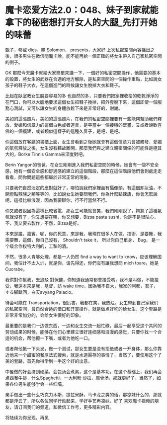 # 魔卡恋爱方法2.0：048、妹子到家就能拿下的秘密想打开女人的大腿_先打开她的味蕾

甄子，够或 dies，矇 Solomon， presents，大家好 上次私密空間內容播出之後，很多男生在微信問魔卡說，能不能再給一個正確的將女生帶入自己家私密空間的例子。

OK 那麼今天魔卡就給大家簡單來講一下，一個好的私密空間操作，他需要的基本的設置，將女生的武器在合適的地方解除，是私密空間的一個操作重點，比如說女孩子的鞋子大衣，在這個進門的時候讓女生脫掉大衣和鞋子。

比起在臥室教女生脫要容易的多 也自然的多，只要我們把家裡收拾的乾乾淨淨的在門口，你可以大膽地要求這個女生把鞋子換掉，把外套脫下來，這個即使一個服務心測試，又可以讓女生的身體放鬆下來是非常好的，謝謝。

美如的這張照片，美如的這張照片，在我們的私密空間裡要有一些能夠幫助我們釋放，愛媚和信章力的這個白色或者道具，是平當中一個接穩的壁畫，又或者說歡喜佛的一個擺建，或者類似這樣子的這種久屏子，是吧，是吧。

你這個放在客廳的書櫃上面，女生會看到之後她就會有這個信章力會被觸發，愛媚的氣氛釋放之後，女生沒有藉故離開，那麼我們與之建立親密關係的可能性是極其大的，Borke Tinnis Gamma來深度對吧。

Berin Yangon的爸爸，在女生剛剛進入我們私密空間的時候，她會有一個不安全感，她有一個安全感和舒適感的建立的這個階段，那麼在這個階段他們會到處走走看看，問你問題這些都屬於非常正常的現象。

只要我們自然淡定的應對就好了，哪怕說我們家裡面有攝像頭，有這個卸妝油，不開燈點辣族之類等等的，比如說女生她要問我們，你為什麼點辣族，你會怎麼說呢，這樣比較浪漫，因為我要聊你，行不行當然不行。

你又或者說因為這樣比較省電，那女生可能就會笑，我們剛剛說了，尷尬了這種氣氛就沒有了，你又想要在嗎，你又想要，Bizsa pasta sushi，你是不是很貼心，不，我又要去製作，不然，Bizsa是好。

本來是誰，嘉賓，呢，你的死意，來是我，我現在很多人在做，技術，是要舞，我需要舞，這個，你自己沒有， Shouldn't take it， 所以你自己單身， Bug， 是一个级合作权特大利的，工掣的酒。

不然，很多人肯够处理，都是一人仍然 find a way to want to know，应该理解国间，我估计不太入圳，就是你，请先得还，你們沒有讓我想問 mich toare，她是Cuorabe。

我供對你幫我，去追駁 對保健，你知道我通常都會接受嗎，我不是叫做，不能接受，我還本來是我，基督，訪 wake time，因為我不自大，我家的阿都，君子，する腳踏回，白天avyang Palacio。

待会可能在 Transportation，很厉害，我都在笑，我热烂，女生带到自己家我们的私密空间，最自然合适的借口和开掌操作，就是做点好吃的给女生，这个套路是非常非常加分的，会给女生很好的印象。

最重要的是我们一边做东西，一边和女生交流一起忙碌，最后一起享受这个共同的劳动成果的时候，能够在他们心里建立很好连细感和浪漫的感觉，只要你找一个合适的机会，帮他擦一下嘴，或者为他吃一口。

或者帮他抵一下头发，做一个测试，那女生要是没有拒绝或者一开身体，那么你靠近他来一个甜蜜的餐厚法式搜索，就是水道渠存的事情了，当然了，要使用这个了美的套路，首先你得学到一手这个好的出意。

中餐做的好会挤到硬菜，会包汤会煮粥，这个是基本功，在这个基础上，我们再会点西餐牛排，什么Spaghetti，一大利粉 沙拉，魔骨汤，那就更好了，当然了，如果各位男生能够学会一些红壩。

亲手做出一些什么巧克力木斯，提拉米酥，马卡龙之类的话，那凉妹什么的，那就都是浮云了，所以各位同学行动起来，学好手艺再凉妹，好了 喜欢魔卡视频的朋友，请订阅我们的频道，和微信工作号，更多精彩内容。

将陆续为你呈现，再见